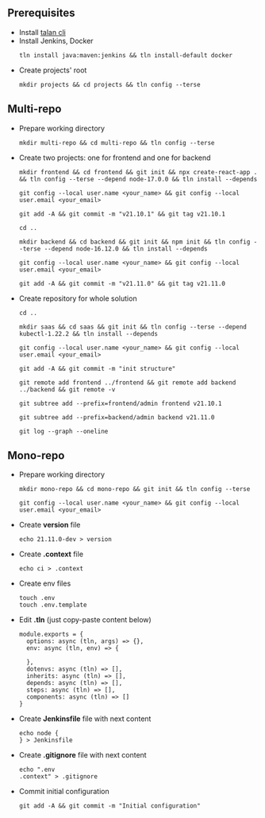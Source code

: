 ## Prerequisites
* Install [talan cli](https://github.com/project-talan/tln-cli)
* Install Jenkins, Docker
  ```
  tln install java:maven:jenkins && tln install-default docker
  ```
* Create projects' root
  ```
  mkdir projects && cd projects && tln config --terse
  ```

## Multi-repo
* Prepare working directory
  ```
  mkdir multi-repo && cd multi-repo && tln config --terse
  ```
* Create two projects: one for frontend and one for backend
  ```
  mkdir frontend && cd frontend && git init && npx create-react-app . && tln config --terse --depend node-17.0.0 && tln install --depends
  ```
  ```
  git config --local user.name <your_name> && git config --local user.email <your_email>
  ```
  ```
  git add -A && git commit -m "v21.10.1" && git tag v21.10.1
  ```
  ```
  cd ..
  ```
  ```
  mkdir backend && cd backend && git init && npm init && tln config --terse --depend node-16.12.0 && tln install --depends
  ```
  ```
  git config --local user.name <your_name> && git config --local user.email <your_email>
  ```
  ```
  git add -A && git commit -m "v21.11.0" && git tag v21.11.0
  ```
  
* Create repository for whole solution
  ```
  cd ..
  ```
  ```
  mkdir saas && cd saas && git init && tln config --terse --depend kubectl-1.22.2 && tln install --depends
  ```
  ```
  git config --local user.name <your_name> && git config --local user.email <your_email>
  ```
  ```
  git add -A && git commit -m "init structure"
  ```
  ```
  git remote add frontend ../frontend && git remote add backend ../backend && git remote -v
  ```
  ```
  git subtree add --prefix=frontend/admin frontend v21.10.1
  ```
  ```
  git subtree add --prefix=backend/admin backend v21.11.0
  ```
  ```
  git log --graph --oneline
  ```

## Mono-repo
* Prepare working directory
  ```
  mkdir mono-repo && cd mono-repo && git init && tln config --terse
  ```
  ```
  git config --local user.name <your_name> && git config --local user.email <your_email>
  ```
* Create **version** file
  ```
  echo 21.11.0-dev > version
  ```
* Create **.context** file
  ```
  echo ci > .context
  ```
* Create env files
  ```
  touch .env
  touch .env.template
  ```
* Edit **.tln** (just copy-paste content below)
  ```
  module.exports = {
    options: async (tln, args) => {},
    env: async (tln, env) => {

    },
    dotenvs: async (tln) => [],
    inherits: async (tln) => [],
    depends: async (tln) => [],
    steps: async (tln) => [],
    components: async (tln) => []
  }
  ```
* Create **Jenkinsfile** file with next content
  ```
  echo node {
  } > Jenkinsfile
  ```
* Create **.gitignore** file with next content
  ```
  echo ".env
  .context" > .gitignore
  ```
* Commit initial configuration
  ```
  git add -A && git commit -m "Initial configuration"
  ```
